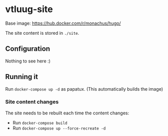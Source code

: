 # vtluug-site

Base image: https://hub.docker.com/r/monachus/hugo/

The site content is stored in `./site`.


## Configuration

Nothing to see here :)


## Running it

Run `docker-compose up -d` as papatux. (This automatically builds the image)


### Site content changes

The site needs to be rebuilt each time the content changes:
* Run `docker-compose build`
* Run `docker-compose up --force-recreate -d`
